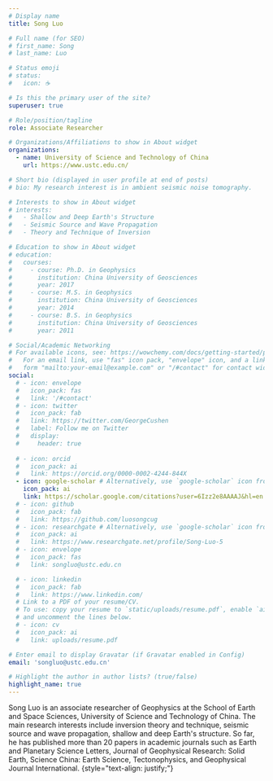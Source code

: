 ```yaml
---
# Display name
title: Song Luo

# Full name (for SEO)
# first_name: Song
# last_name: Luo

# Status emoji
# status:
#   icon: ☕️

# Is this the primary user of the site?
superuser: true

# Role/position/tagline
role: Associate Researcher

# Organizations/Affiliations to show in About widget
organizations:
  - name: University of Science and Technology of China
    url: https://www.ustc.edu.cn/

# Short bio (displayed in user profile at end of posts)
# bio: My research interest is in ambient seismic noise tomography.

# Interests to show in About widget
# interests:
#   - Shallow and Deep Earth's Structure
#   - Seismic Source and Wave Propagation
#   - Theory and Technique of Inversion

# Education to show in About widget
# education:
#   courses:
#     - course: Ph.D. in Geophysics
#       institution: China University of Geosciences
#       year: 2017
#     - course: M.S. in Geophysics
#       institution: China University of Geosciences
#       year: 2014
#     - course: B.S. in Geophysics
#       institution: China University of Geosciences
#       year: 2011

# Social/Academic Networking
# For available icons, see: https://wowchemy.com/docs/getting-started/page-builder/#icons
#   For an email link, use "fas" icon pack, "envelope" icon, and a link in the
#   form "mailto:your-email@example.com" or "/#contact" for contact widget.
social:
  # - icon: envelope
  #   icon_pack: fas
  #   link: '/#contact'
  # - icon: twitter
  #   icon_pack: fab
  #   link: https://twitter.com/GeorgeCushen
  #   label: Follow me on Twitter
  #   display:
  #     header: true
  
  # - icon: orcid
  #   icon_pack: ai
  #   link: https://orcid.org/0000-0002-4244-844X
  - icon: google-scholar # Alternatively, use `google-scholar` icon from `ai` icon pack
    icon_pack: ai
    link: https://scholar.google.com/citations?user=6Izz2e8AAAAJ&hl=en
  # - icon: github
  #   icon_pack: fab
  #   link: https://github.com/luosongcug
  # - icon: researchgate # Alternatively, use `google-scholar` icon from `ai` icon pack
  #   icon_pack: ai
  #   link: https://www.researchgate.net/profile/Song-Luo-5
  # - icon: envelope
  #   icon_pack: fas
  #   link: songluo@ustc.edu.cn

  # - icon: linkedin
  #   icon_pack: fab
  #   link: https://www.linkedin.com/
  # Link to a PDF of your resume/CV.
  # To use: copy your resume to `static/uploads/resume.pdf`, enable `ai` icons in `params.yaml`,
  # and uncomment the lines below.
  # - icon: cv
  #   icon_pack: ai
  #   link: uploads/resume.pdf

# Enter email to display Gravatar (if Gravatar enabled in Config)
email: 'songluo@ustc.edu.cn'

# Highlight the author in author lists? (true/false)
highlight_name: true
---
```


Song Luo is an associate researcher of Geophysics at the School of Earth and Space Sciences, University of Science and Technology of China. The main research interests include inversion theory and technique, seismic source and wave propagation, shallow and deep Earth's structure. So far, he has published more than 20 papers in academic journals such as Earth and Planetary Science Letters, Journal of Geophysical Research: Solid Earth, Science China: Earth Science, Tectonophysics, and Geophysical Journal International.
{style="text-align: justify;"}
